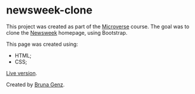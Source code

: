 # newsweek-clone
This project was created as part of the [Microverse](https://www.microverse.org/) course.
The goal was to clone the [Newsweek](https://www.newsweek.com/) homepage, using Bootstrap.

This page was created using:
* HTML;
* CSS;

[Live version](https://bruna-genz.github.io/newsweek-clone/).

Created by [Bruna Genz](https://github.com/bruna-genz).
